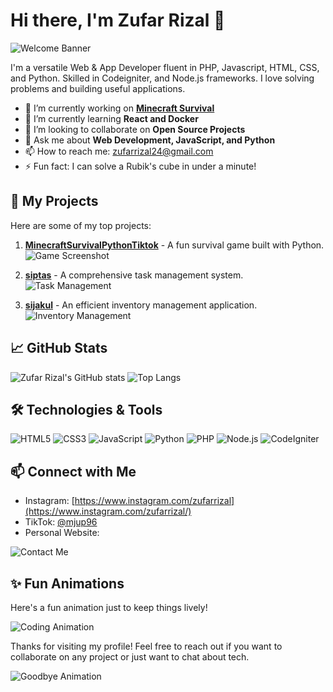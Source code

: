 # Hi there, I'm Zufar Rizal 👋

![Welcome Banner](https://media.giphy.com/media/3o7aD2saalBwwftBIY/giphy.gif)

I'm a versatile Web & App Developer fluent in PHP, Javascript, HTML, CSS, and Python. Skilled in Codeigniter, and Node.js frameworks. I love solving problems and building useful applications.

- 🔭 I’m currently working on **[Minecraft Survival](https://github.com/zufarrizal/MinecraftSurvivalPythonTiktok)**
- 🌱 I’m currently learning **React and Docker**
- 👯 I’m looking to collaborate on **Open Source Projects**
- 💬 Ask me about **Web Development, JavaScript, and Python**
- 📫 How to reach me: [zufarrizal24@gmail.com](mailto:zufarrizal24@gmail.com)
- ⚡ Fun fact: I can solve a Rubik's cube in under a minute!

## 🚀 My Projects

Here are some of my top projects:

1. **[MinecraftSurvivalPythonTiktok](https://github.com/zufarrizal/MinecraftSurvivalPythonTiktok)** - A fun survival game built with Python.
   ![Game Screenshot](https://media.giphy.com/media/26ufdipQqU2lhNA4g/giphy.gif)

2. **[siptas](https://github.com/zufarrizal/siptas)** - A comprehensive task management system.
   ![Task Management](https://media.giphy.com/media/5xtDarINKDBmKSiFMRu/giphy.gif)

3. **[sijakul](https://github.com/zufarrizal/sijakul)** - An efficient inventory management application.
   ![Inventory Management](https://media.giphy.com/media/l4EoX2E9kmuS8gDLO/giphy.gif)

## 📈 GitHub Stats

![Zufar Rizal's GitHub stats](https://github-readme-stats.vercel.app/api?username=zufarrizal&show_icons=true&theme=radical)
![Top Langs](https://github-readme-stats.vercel.app/api/top-langs/?username=zufarrizal&layout=compact&theme=radical)

## 🛠️ Technologies & Tools

![HTML5](https://img.shields.io/badge/-HTML5-E34F26?style=flat-square&logo=html5&logoColor=white)
![CSS3](https://img.shields.io/badge/-CSS3-1572B6?style=flat-square&logo=css3)
![JavaScript](https://img.shields.io/badge/-JavaScript-F7DF1E?style=flat-square&logo=javascript&logoColor=black)
![Python](https://img.shields.io/badge/-Python-3776AB?style=flat-square&logo=python&logoColor=white)
![PHP](https://img.shields.io/badge/-PHP-777BB4?style=flat-square&logo=php&logoColor=white)
![Node.js](https://img.shields.io/badge/-Node.js-339933?style=flat-square&logo=node.js&logoColor=white)
![CodeIgniter](https://img.shields.io/badge/-CodeIgniter-EF4223?style=flat-square&logo=codeigniter&logoColor=white)

## 📫 Connect with Me

- Instagram: [https://www.instagram.com/zufarrizal](https://www.instagram.com/zufarrizal/)
- TikTok: [@mjup96](https://www.tiktok.com/@mjup96)
- Personal Website: 

![Contact Me](https://media.giphy.com/media/l1J9u3TZfpmeDLkD6/giphy.gif)

## ✨ Fun Animations

Here's a fun animation just to keep things lively!

![Coding Animation](https://media.giphy.com/media/13HgwGsXF0aiGY/giphy.gif)


Thanks for visiting my profile! Feel free to reach out if you want to collaborate on any project or just want to chat about tech.

![Goodbye Animation](https://media.giphy.com/media/3o7btPCcdNniyf0ArS/giphy.gif)
